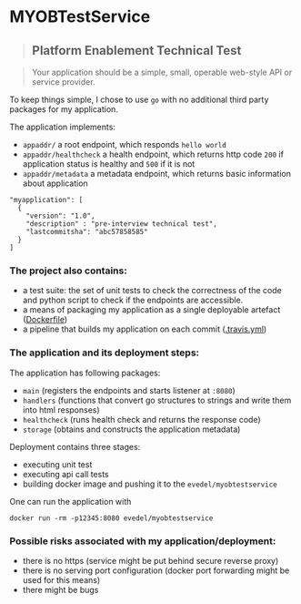 # MYOBTestService

> ## Platform Enablement Technical Test

> Your application should be a simple, small, operable web-style API or service provider.

To keep things simple, I chose to use `go` with no additional third party packages for my application.

The application implements:
- `appaddr/` a root endpoint, which responds `hello world`
- `appaddr/healthcheck` a health endpoint, which returns http code `200` if application status is healthy and `500` if it is not
- `appaddr/metadata` a metadata endpoint, which returns basic information about application
```
"myapplication": [
  {
    "version": "1.0",
    "description" : "pre-interview technical test",
    "lastcommitsha": "abc57858585"
  }
]
```

### The project also contains:
- a test suite: the set of unit tests to check the correctness of the code and python script to check if the endpoints are accessible.
- a means of packaging my application as a single deployable artefact ([Dockerfile](Dockerfile))
- a pipeline that builds my application on each commit ([.travis.yml](.travis.yml))

### The application and its deployment steps:
The application has following packages:
- `main` (registers the endpoints and starts listener at `:8080`)
- `handlers` (functions that convert go structures to strings and write them into html responses)
- `healthcheck` (runs health check and returns the response code)
- `storage` (obtains and constructs the application metadata)

Deployment contains three stages:
- executing unit test
- executing api call tests
- building docker image and pushing it to the `evedel/myobtestservice`

One can run the application with

```
docker run -rm -p12345:8080 evedel/myobtestservice
```

### Possible risks associated with my application/deployment:
- there is no https (service might be put behind secure reverse proxy)
- there is no serving port configuration (docker port forwarding might be used for this means)
- there might be bugs
